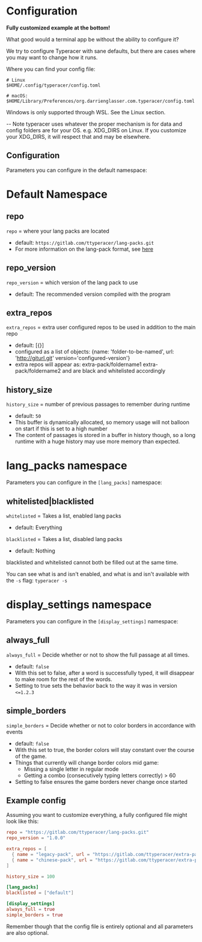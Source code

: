 # Configuration

**Fully customized example at the bottom!**

What good would a terminal app be without the ability to configure it?

We try to configure Typeracer with sane defaults, but there are cases where you
may want to change how it runs.

Where you can find your config file:

```
# Linux
$HOME/.config/typeracer/config.toml

# macOS:
$HOME/Library/Preferences/org.darrienglasser.com.typeracer/config.toml
```

Windows is only supported through WSL. See the Linux section.

-- Note typeracer uses whatever the proper mechanism is for data and config
folders are for your OS. e.g. XDG_DIRS on Linux. If you customize your XDG_DIRS,
it will respect that and may be elsewhere.

## Configuration

Parameters you can configure in the default namespace:

# Default Namespace

## repo
`repo` = where your lang packs are located
* default: `https://gitlab.com/ttyperacer/lang-packs.git`
* For more information on the lang-pack format, see
    [here](https://gitlab.com/ttyperacer/terminal-typeracer/tree/master/docs/lang-pack-format.md)

## repo_version
`repo_version` = which version of the lang pack to use
* default: The recommended version compiled with the program

## extra_repos
`extra_repos` = extra user configured repos to be used in addition to the main
repo
* default: [{}]
* configured as a list of objects: {name: 'folder-to-be-named', url:
  'http://giturl.git' version='configured-version'}
* extra repos will appear as: extra-pack/foldername1 extra-pack/foldername2 and
  are black and whitelisted accordingly

## history_size
`history_size` = number of previous passages to remember during runtime
* default: `50`
* This buffer is dynamically allocated, so memory usage will not balloon on
    start if this is set to a high number
* The content of passages is stored in a buffer in history though, so a long
    runtime with a huge history may use more memory than expected.

# lang_packs namespace
Parameters you can configure in the `[lang_packs]` namespace:

## whitelisted|blacklisted
`whitelisted` = Takes a list, enabled lang packs
* default: Everything

`blacklisted` = Takes a list, disabled lang packs
* default: Nothing

blacklisted and whitelisted cannot both be filled out at the same time.

You can see what is and isn't enabled, and what is and isn't available with the
`-s` flag: `typeracer -s`

# display_settings namespace
Parameters you can configure in the `[display_settings]` namespace:

## always_full
`always_full` = Decide whether or not to show the full passage at all times.
* default: `false`
* With this set to false, after a word is successfully typed, it will disappear
    to make room for the rest of the words.
* Setting to true sets the behavior back to the way it was in version `<=1.2.3`

## simple_borders
`simple_borders` = Decide whether or not to color borders in accordance with
events
* default: `false`
* With this set to true, the border colors will stay constant over the course of
    the game.
* Things that currently will change border colors mid game:
    * Missing a single letter in regular mode
    * Getting a combo (consecutively typing letters correctly) > 60
* Setting to false ensures the game borders never change once started


## Example config

Assuming you want to customize everything, a fully configured file might look
like this:

```toml
repo = "https://gitlab.com/ttyperacer/lang-packs.git"
repo_version = "1.0.0"

extra_repos = [
  { name = "legacy-pack", url = "https://gitlab.com/ttyperacer/extra-packs/legacy-pack.git", version = "1.0.0" },
  { name = "chinese-pack", url = "https://gitlab.com/ttyperacer/extra-packs/chinese-pack.git", version = "0.1" },
]

history_size = 100

[lang_packs]
blacklisted = ["default"]

[display_settings]
always_full = true
simple_borders = true
```

Remember though that the config file is entirely optional and all parameters are
also optional.
